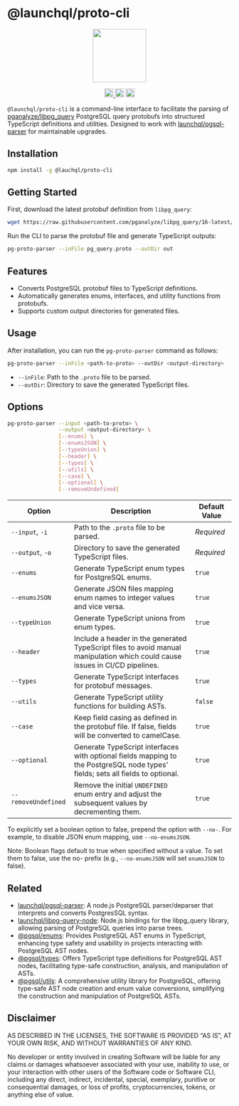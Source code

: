 # @launchql/proto-cli

<p align="center" width="100%">
  <img height="120" src="https://github.com/launchql/pgsql-parser/assets/545047/6440fa7d-918b-4a3b-8d1b-755d85de8bea" />
</p>

<p align="center" width="100%">
  <a href="https://github.com/launchql/pg-proto-parser/actions/workflows/run-tests.yaml">
    <img height="20" src="https://github.com/launchql/pg-proto-parser/actions/workflows/run-tests.yaml/badge.svg" />
  </a>
   <a href="https://github.com/launchql/pg-proto-parser/blob/main/LICENSE-MIT"><img height="20" src="https://img.shields.io/badge/license-MIT-blue.svg"></a>
   <a href="https://github.com/launchql/pg-proto-parser/blob/main/LICENSE-Apache"><img height="20" src="https://img.shields.io/badge/license-Apache-blue.svg"></a>
</p>

`@launchql/proto-cli` is a command-line interface to facilitate the parsing of [pganalyze/libpg_query](https://github.com/pganalyze/libpg_query) PostgreSQL query protobufs into structured TypeScript definitions and utilities. Designed to work with [launchql/pgsql-parser](https://github.com/launchql/pgsql-parser) for maintainable upgrades.

## Installation

```bash
npm install -g @lauchql/proto-cli
```

## Getting Started

First, download the latest protobuf definition from `libpg_query`:

```bash
wget https://raw.githubusercontent.com/pganalyze/libpg_query/16-latest/protobuf/pg_query.proto
```


Run the CLI to parse the protobuf file and generate TypeScript outputs:

```bash
pg-proto-parser --inFile pg_query.proto --outDir out
```


## Features

- Converts PostgreSQL protobuf files to TypeScript definitions.
- Automatically generates enums, interfaces, and utility functions from protobufs.
- Supports custom output directories for generated files.


## Usage

After installation, you can run the `pg-proto-parser` command as follows:

```bash
pg-proto-parser --inFile <path-to-proto> --outDir <output-directory>
```

- `--inFile`: Path to the `.proto` file to be parsed.
- `--outDir`: Directory to save the generated TypeScript files.

## Options

```bash
pg-proto-parser --input <path-to-proto> \
                --output <output-directory> \
                [--enums] \
                [--enumsJSON] \
                [--typeUnion] \
                [--header] \
                [--types] \
                [--utils] \
                [--case] \
                [--optional] \
                [--removeUndefined]
```


| Option                | Description                                                                                                                         | Default Value |
|-----------------------|-------------------------------------------------------------------------------------------------------------------------------------|---------------|
| `--input`, `-i`       | Path to the `.proto` file to be parsed.                                                                                             | *Required*    |
| `--output`, `-o`      | Directory to save the generated TypeScript files.                                                                                   | *Required*    |
| `--enums`             | Generate TypeScript enum types for PostgreSQL enums.                                                                                | `true`        |
| `--enumsJSON`         | Generate JSON files mapping enum names to integer values and vice versa.                                                            | `true`        |
| `--typeUnion`         | Generate TypeScript unions from enum types.                                                                                         | `true`        |
| `--header`            | Include a header in the generated TypeScript files to avoid manual manipulation which could cause issues in CI/CD pipelines.        | `true`        |
| `--types`             | Generate TypeScript interfaces for protobuf messages.                                                                               | `true`        |
| `--utils`             | Generate TypeScript utility functions for building ASTs.                                                                            | `false`       |
| `--case`              | Keep field casing as defined in the protobuf file. If false, fields will be converted to camelCase.                                 | `true`        |
| `--optional`          | Generate TypeScript interfaces with optional fields mapping to the PostgreSQL node types' fields; sets all fields to optional.      | `true`        |
| `--removeUndefined`   | Remove the initial `UNDEFINED` enum entry and adjust the subsequent values by decrementing them.                                    | `true`        |


To explicitly set a boolean option to false, prepend the option with `--no-`. For example, to disable JSON enum mapping, use `--no-enumsJSON`.

Note: Boolean flags default to true when specified without a value. To set them to false, use the no- prefix (e.g., `--no-enumsJSON` will set `enumsJSON` to false).

## Related

* [launchql/pgsql-parser](https://github.com/launchql/pgsql-parser): A node.js PostgreSQL parser/deparser that interprets and converts PostgresSQL syntax.
* [launchql/libpg-query-node](https://github.com/launchql/libpg-query-node): Node.js bindings for the libpg_query library, allowing parsing of PostgreSQL queries into parse trees.
* [@pgsql/enums](https://github.com/launchql/pgsql-parser/tree/main/packages/enums): Provides PostgreSQL AST enums in TypeScript, enhancing type safety and usability in projects interacting with PostgreSQL AST nodes.
* [@pgsql/types](https://github.com/launchql/pgsql-parser/tree/main/packages/types): Offers TypeScript type definitions for PostgreSQL AST nodes, facilitating type-safe construction, analysis, and manipulation of ASTs.
* [@pgsql/utils](https://github.com/launchql/pgsql-parser/tree/main/packages/utils): A comprehensive utility library for PostgreSQL, offering type-safe AST node creation and enum value conversions, simplifying the construction and manipulation of PostgreSQL ASTs.

## Disclaimer

AS DESCRIBED IN THE LICENSES, THE SOFTWARE IS PROVIDED “AS IS”, AT YOUR OWN RISK, AND WITHOUT WARRANTIES OF ANY KIND.

No developer or entity involved in creating Software will be liable for any claims or damages whatsoever associated with your use, inability to use, or your interaction with other users of the Software code or Software CLI, including any direct, indirect, incidental, special, exemplary, punitive or consequential damages, or loss of profits, cryptocurrencies, tokens, or anything else of value.

